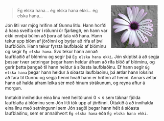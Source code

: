
<img src="assets/flower.jpg" alt="flower" class="img-polaroid" style="float:right;width:30%;margin:6px;" />

<blockquote>Ég elska hana... ég elska hana ekki... ég elska hana...</blockquote>

Jón litli var mjög hrifinn af Gunnu litlu. Hann horfði á hana sveifla sér í
rólunni úr fjarlægð, en hann var ekki ennþá búinn að þora að tala við hana.
Hann tekur upp blóm af jörðinni og byrjar að rífa af því laufblöðin. Hann tekur
fyrsta laufblaðið af blóminu og segir `Ég elska hana`. Svo tekur hann annað
laufblaðið af blóminu og segir þá `Ég elska hana ekki`. Jón skiptist á að
segja þessar tvær setningar þegar hann heldur áfram að rífa blöð af blóminu, og
gerir þetta þangað til hann heldur á síðasta laufblaðinu. Ef hann segir `Ég
elska hana` þegar hann heldur á síðasta laufblaðinu, þá ætlar hann loksins að
fara til Gunnu og segja henni hvað hann er hrifinn af henni. Annars ætlar hann
að halda áfram leika sér með hinum strákunum, og reyna aftur á morgun.

Inntakið inniheldur eina línu með heiltölunni $0 < n$ sem táknar fjölda
laufblaða á blóminu sem Jón litli tók upp af jörðinni. Úttakið á að innihalda
eina línu með setningunni sem Jón sagði þegar hann hélt á síðasta laufblaðinu,
sem er annaðhvort `Ég elska hana` eða `Ég elska hana
ekki`.
